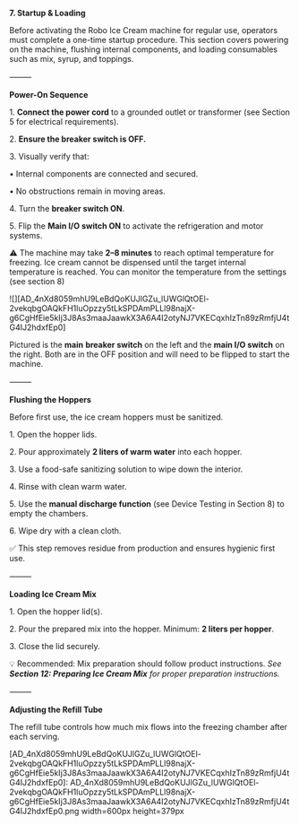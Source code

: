 **7\. Startup & Loading**

Before activating the Robo Ice Cream machine for regular use, operators must complete a one-time startup procedure. This section covers powering on the machine, flushing internal components, and loading consumables such as mix, syrup, and toppings.

⸻

**Power-On Sequence**

1\.	**Connect the power cord** to a grounded outlet or transformer (see Section 5 for electrical requirements).

2\.	**Ensure the breaker switch is OFF.**

3\.	Visually verify that:

•	Internal components are connected and secured.

•	No obstructions remain in moving areas.

4\.	Turn the **breaker switch ON**.

5\.	Flip the **Main I/O switch ON** to activate the refrigeration and motor systems.


⚠️ The machine may take **2–8 minutes** to reach optimal temperature for freezing. Ice cream cannot be dispensed until the target internal temperature is reached. You can monitor the temperature from the settings (see section 8)

![][AD_4nXd8059mhU9LeBdQoKUJlGZu_lUWGlQtOEl-2vekqbgOAQkFH1luOpzzy5tLkSPDAmPLLl98najX-g6CgHfEie5kIj3J8As3maaJaawkX3A6A4I2otyNJ7VKECqxhIzTn89zRmfjU4tG4IJ2hdxfEp0]

Pictured is the **main** **breaker switch** on the left and the **main I/O switch** on the right. Both are in the OFF position and will need to be flipped to start the machine.

⸻

**Flushing the Hoppers**

Before first use, the ice cream hoppers must be sanitized.

1\.	Open the hopper lids.

2\.	Pour approximately **2 liters of warm water** into each hopper.

3\.	Use a food-safe sanitizing solution to wipe down the interior.

4\.	Rinse with clean warm water.

5\.	Use the **manual discharge function** (see Device Testing in Section 8) to empty the chambers.

6\.	Wipe dry with a clean cloth.

✅ This step removes residue from production and ensures hygienic first use.

⸻

**Loading Ice Cream Mix**

1\.	Open the hopper lid(s).

2\.	Pour the prepared mix into the hopper. Minimum: **2 liters per hopper**.

3\.	Close the lid securely.

💡 Recommended: Mix preparation should follow product instructions. *See* ***Section 12: Preparing Ice Cream Mix*** *for proper preparation instructions.*

⸻

**Adjusting the Refill Tube**

The refill tube controls how much mix flows into the freezing chamber after each serving.




[AD_4nXd8059mhU9LeBdQoKUJlGZu_lUWGlQtOEl-2vekqbgOAQkFH1luOpzzy5tLkSPDAmPLLl98najX-g6CgHfEie5kIj3J8As3maaJaawkX3A6A4I2otyNJ7VKECqxhIzTn89zRmfjU4tG4IJ2hdxfEp0]: AD_4nXd8059mhU9LeBdQoKUJlGZu_lUWGlQtOEl-2vekqbgOAQkFH1luOpzzy5tLkSPDAmPLLl98najX-g6CgHfEie5kIj3J8As3maaJaawkX3A6A4I2otyNJ7VKECqxhIzTn89zRmfjU4tG4IJ2hdxfEp0.png width=600px height=379px